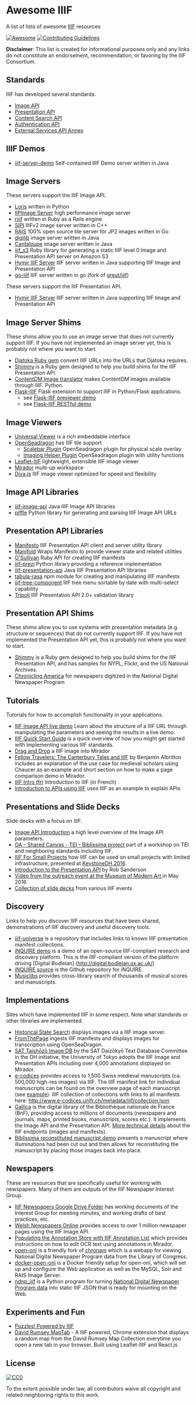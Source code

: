 # Awesome IIIF

A list of lists of awesome [IIIF](http://iiif.io/) resources

[![Awesome](https://cdn.rawgit.com/sindresorhus/awesome/d7305f38d29fed78fa85652e3a63e154dd8e8829/media/badge.svg)](https://github.com/sindresorhus/awesome)
[![Contributing Guidelines](http://img.shields.io/badge/CONTRIBUTING-Guidelines-blue.svg)](./contributing.md)

**Disclaimer**: This list is created for informational purposes only and any links do not constitute an endorsement, recommendation, or favoring by the IIIF Consortium.

## Standards

IIIF has developed several standards.

- [Image API](http://iiif.io/api/image/)
- [Presentation API](http://iiif.io/api/presentation/)
- [Content Search API](http://iiif.io/api/search/)
- [Authentication API](http://iiif.io/api/auth/)
- [External Services API Annex](http://iiif.io/api/annex/services/)

## IIIF Demos
- [iiif-server-demo](https://github.com/dbmdz/iiif-server-demo) Self-contained IIIF Demo server written in Java

## Image Servers

These servers support the IIIF Image API.

- [Loris](https://github.com/loris-imageserver/loris) written in Python
- [IIPImage Server](http://iipimage.sourceforge.net/documentation/server/) high performance image server
- [riiif](https://github.com/curationexperts/riiif) written in Ruby as a Rails engine
- [SIPI](https://github.com/dhlab-basel/Sipi) IIIFv2 image server written in C++
- [RAIS](https://github.com/uoregon-libraries/rais-image-server) 100% open source tile server for JP2 images written in Go
- [digilib](http://digilib.sourceforge.net) image server written in Java
- [Cantaloupe](https://github.com/medusa-project/cantaloupe) image server written in Java
- [iiif_s3](https://github.com/cmoa/iiif_s3) Ruby library for generating a static IIIF level 0 Image and Presentation API server on Amazon S3
- [Hymir IIIF Server](https://github.com/dbmdz/iiif-server-hymir) IIIF server written in Java supporting IIIF Image and Presentation API
- [go-iiif](https://github.com/thisisaaronland/go-iiif) IIIF server written in go (fork of [greut/iiif](https://github.com/greut/iiif))

These servers support the IIIF Presentation API.
- [Hymir IIIF Server](https://github.com/dbmdz/iiif-server-hymir) IIIF server written in Java supporting IIIF Image and Presentation API

## Image Server Shims

These shims allow you to use an image server that does not currently support IIIF. If you have not implemented an image server yet, this is probably not where you want to start.

- [Djatoka Ruby gem](https://github.com/jronallo/djatoka) convert IIIF URLs into the URLs that Djatoka requires.
- [Shimmy](https://github.com/mejackreed/shimmy) is a Ruby gem designed to help you build shims for the IIIF Presentation API.
- [ContentDM Image translator](https://github.com/IIIF/image-api/tree/master/translators/ContentDM) makes ContentDM images available through IIIF. Python.
- [Flask-IIIF](https://github.com/inveniosoftware/flask-iiif) Flask extension to support IIIF in Python/Flask applications.
  - see [Flask-IIIF previewer demo](http://flask-iiif.herokuapp.com/previewer)
  - see [Flask-IIIF RESTful demo](http://flask-iiif.herokuapp.com/restful)

## Image Viewers
- [Universal Viewer](https://github.com/UniversalViewer/universalviewer) is a rich embeddable interface
- [OpenSeadragon](https://openseadragon.github.io/examples/tilesource-iiif/) has IIIF tile support
  - [Scalebar Plugin](https://github.com/NIST-ISG/OpenSeadragonScalebar) OpenSeadragon plugin for physical scale overlay
  - [Imaging Helper Plugin](https://github.com/msalsbery/OpenSeadragonImagingHelper) OpenSeadragon plugin with utility functions
- [Leaflet-IIIF](https://github.com/mejackreed/Leaflet-IIIF) lightweight, extensible IIIF image viewer
- [Mirador](https://github.com/IIIF/mirador) multi-up workspace
- [Diva.js](https://ddmal.github.io/diva.js/) IIIF image viewer optimized for speed and flexibility

## Image API Libraries
- [iiif-image-api](https://github.com/dbmdz/iiif-image-api) Java IIIF Image API libraries
- [piffle](https://github.com/emory-lits-labs/piffle) Python library for generating and parsing IIIF Image API URLs

## Presentation API Libraries
- [Manifesto](https://github.com/UniversalViewer/manifesto) IIIF Presentation API client and server utility library
- [Manifold](https://github.com/UniversalViewer/manifold) Wraps Manifesto to provide viewer state and related utilities
- [O'Sullivan](https://github.com/IIIF/osullivan) Ruby API for creating IIIF manifests
- [iiif-prezi](https://github.com/IIIF/iiif-prezi) Python library providing a reference implementation
- [iiif-presentation-api](https://github.com/dbmdz/iiif-presentation-api) Java IIIF Presentation API libraries
- [tabula-rasa](https://www.npmjs.com/package/tabula-rasa) npm module for creating and manipulating IIIF manifests
- [iiif-tree-component](https://github.com/edsilv/iiif-tree-component) IIIF tree menu sortable by date with multi-select capability
- [Tripoli](https://ddmal.github.io/tripoli/) IIIF Presentation API 2.0+ validation library

## Presentation API Shims

These shims allow you to use systems with presentation metadata (e.g. structure or sequences) that do not currently support IIIF. If you have not implemented the Presentation API yet, this is probably not where you want to start.

- [Shimmy](https://github.com/mejackreed/shimmy) is a Ruby gem designed to help you build shims for the IIIF Presentation API, and has samples for NYPL, Flickr, and the US National Archives.
- [Chronicling America](https://github.com/IIIF/presentation-api/tree/master/translators/chronam) for newspapers digitized in the National Digital Newspaper Program

## Tutorials

Tutorials for how to accomplish functionality in your applications.

- [IIIF Image API live demo](http://yenda.tools/en/iiif-api-demo-en/) Learn about the structure of a IIIF URL through manipulating the parameters and seeing the results in a live demo.
- [IIIF Quick Start Guide](http://iiif.io/technical-details/) is a quick overview of how you might get started with implementing various IIIF standards.
- [Drag and Drop](https://medium.com/@aeschylus/create-and-share-iiif-items-quickly-and-easily-with-drag-and-drop-over-email-879f13c9caba) a IIIF image into Mirador
- [Fellow Travelers: The Canterbury Tales and IIIF](http://web.stanford.edu/group/dmstech/cgi-bin/wordpress/author/blalbrit/) by Benjamin Albritton includes an explanation of the use case for medieval scholars using Chaucer as an example and short section on how to make a page comparison demo in Mirador.
- [IIIF Intro (fr)](http://doc.biblissima-condorcet.fr/introduction-iiif) Introduction to IIIF (in French)
- [Introduction to APIs using IIIF](http://www.meanboyfriend.com/overdue_ideas/2016/06/introduction-to-apis-using-iiif/) uses IIIF as an example to explain APIs

## Presentations and Slide Decks

Slide decks with a focus on IIIF.

- [Image API Introduction](https://docs.google.com/presentation/d/1urCPiL3LffkIWglKGW4SSEiojBt2_RKmt5YuDtBoRfY/edit?usp=sharing) a high level overview of the Image API parameters.
- [OA - Shared Canvas - TEI - Biblissima project](http://www.slideshare.net/biblissima/oa-shared-canvas-tei-biblissima-project) part of a workshop on TEI and neighboring standards including IIIF.
- [IIIF For Small Projects](http://www.slideshare.net/workergnome/iiif-for-small-projects) how IIIF can be used on small projects with limited infrastructure, presented at [KeystoneDH 2016](http://keystonedh.network/2016/).
- [Introduction to the Presentation API](http://www.slideshare.net/azaroth42/iiif-presentation-api) by Rob Sanderson
- [Video from the outreach event at the Museum of Modern Art ](https://www.youtube.com/playlist?list=PLYPP1-8uH9c5smSD2wyVgsqKxD218khZq) in May 2016
- [Collection of slide decks](http://www.slideshare.net/IIIF_io/clipboards) from various IIIF events

## Discovery

Links to help you discover IIIF resources that have been shared, demonstrations of IIIF discovery and useful discovery tools.

- [iiif-universe](https://github.com/ryanfb/iiif-universe) is a repository that includes links to known IIIF presentation manifest collections.
- [iNQUIRE demo](http://inquire.armtest.uk/) is a demo of an open-source IIIF-compliant research and discovery platform. This is the IIIF-compliant version of the platform driving [Digital Bodleian] (http://digital.bodleian.ox.ac.uk/)
- [iNQUIRE source](https://github.com/armadillo-systems/inquire) is the Github repository for iNQUIRE.
- [Musiclibs](https://musiclibs.net) provides cross-library search of thousands of musical scores and manuscripts.

## Implementations

Sites which have implemented IIIF in some respect. Note what standards or other libraries are implemented.

- [Historical State Search](http://historicalstate.lib.ncsu.edu/search) displays images via a IIIF image server.
- [FromThePage](http://www.fromthepage.com) ingests IIIF manifests and displays images for transcription using OpenSeaDragon.
- [SAT Taishōzō Image DB](http://dzkimgs.l.u-tokyo.ac.jp/SATi/images.php?alang=en) by the SAT Daizōkyō Text Database Committee in the DH initiative, the University of Tokyo adopts the IIIF Image and Presentation APIs including over 4,000 annotations displayed on Mirador.
- [e-codices](http://www.e-codices.unifr.ch) provides access to 1,500 Swiss medieval manuscripts (ca. 500,000 high-res images) via IIIF. The IIIF manifest link for individual manuscripts can be found on the overview page of each manuscript (see [example](http://www.e-codices.unifr.ch/en/searchresult/list/one/csg/0857)). IIIF collection of collections with links to all manifests here: http://www.e-codices.unifr.ch/metadata/iiif/collection.json
- [Gallica](http://gallica.bnf.fr/) is the digital library of the Bibliothèque nationale de France (BnF), providing access to millions of documents (newspapers and journals, maps, printed books, manuscripts, scores etc.). It implements the Image API and the Presentation API. [More technical details](http://doc.biblissima-condorcet.fr/entrepots-iiif-biblissima) about the IIIF endpoints (images and manifests).
- [Biblissima reconstituted manuscript demo](http://demos.biblissima-condorcet.fr/chateauroux/osd-demo/) presents a manuscript where illuminations had been cut out and then allows for reconstituting the manuscript by placing those images back into place.

## Newspapers

These are resources that are specifically useful for working with newspapers.
Many of them are outputs of the IIIF Newspaper Interest Group.

- [IIIF Newspapers Google Drive Folder](https://goo.gl/jNFfVw) has working
  documents of the Interest Group for meeting minutes, and working drafts of
  best practices, etc.
- [Welsh Newspapers Online](http://newspapers.library.wales/) provides access to
  over 1 million newspaper pages using the IIIF Image API.
- [Populating the Annotation Store with IIIF Annotation List](https://github.com/glenrobson/SimpleAnnotationServer/blob/master/doc/PopulatingAnnotations.md)
  which provides instructions on how to edit OCR text using annotations in
  Mirador.
- [open-oni](https://github.com/open-oni/open-oni) is a friendly fork of
  [chronam](https://github.com/libraryofcongress/chronam) which is a
  webapp for viewing National Digital Newspaper Program data from the Library of
  Congress.
- [docker-open-oni](https://github.com/open-oni/docker-open-oni) is a Docker
  friendly setup for open-oni, which will set up and configure the Web
  application as well as the MySQL, Solr and RAIS Image Server.
- [ndnp_iiif](https://github.com/umd-mith/ndnp_iiif) is a Python program for
  turning [National Digital Newspaper Program data](https://www.loc.gov/ndnp/)
  into static IIIF JSON that is ready for mounting on the Web.

## Experiments and Fun

- [Puzzles! Powered by IIIF](http://puzzle.mikeapps.me/)
- [David Rumsey MapTab](https://chrome.google.com/webstore/detail/david-rumsey-map-collecti/fnheacjohhlddiffbmafmpoblbkfgmde?hl=en) - A IIIF powered, Chrome extension that displays a random map from the David Rumsey Map Collection everytime you open a new tab in your browser. Built using Leaflet-IIIF and React.js

## License

[![CC0](http://mirrors.creativecommons.org/presskit/buttons/88x31/svg/cc-zero.svg)](https://creativecommons.org/publicdomain/zero/1.0/)

To the extent possible under law, all contributors waive all copyright and related neighboring rights to this work.
